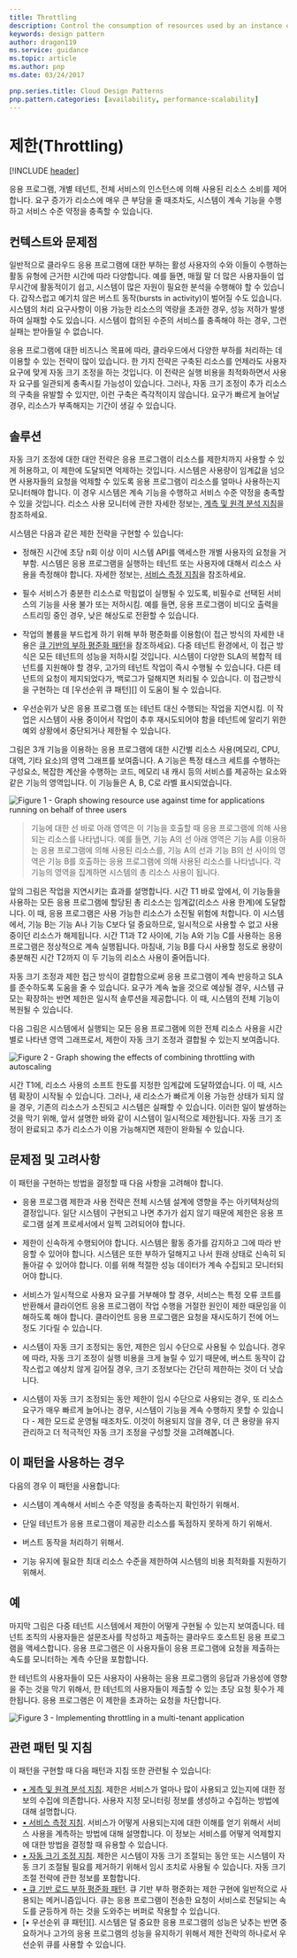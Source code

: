 ```yaml
---
title: Throttling
description: Control the consumption of resources used by an instance of an application, an individual tenant, or an entire service.
keywords: design pattern
author: dragon119
ms.service: guidance
ms.topic: article
ms.author: pnp
ms.date: 03/24/2017

pnp.series.title: Cloud Design Patterns
pnp.pattern.categories: [availability, performance-scalability]
---
```


# 제한(Throttling)

[!INCLUDE [header](../_includes/header.md)]

응용 프로그램, 개별 테넌트, 전체 서비스의 인스턴스에 의해 사용된 리소스 소비를 제어합니다. 요구 증가가 리소스에 매우 큰 부담을 줄 때조차도, 시스템이 계속 기능을 수행하고 서비스 수준 약정을 충족할 수 있습니다. 

## 컨텍스트와 문제점

일반적으로 클라우드 응용 프로그램에 대한 부하는 활성 사용자의 수와 이들이 수행하는 활동 유형에 근거한 시간에 따라 다양합니다. 예를 들면, 매월 말 더 많은 사용자들이 업무시간에 활동적이기 쉽고, 시스템이 많은 자원이 필요한 분석을 수행해야 할 수 있습니다. 갑작스럽고 예기치 않은 버스트 동작(bursts in activity)이 벌어질 수도 있습니다. 시스템의 처리 요구사항이 이용 가능한 리소스의 역량을 초과한 경우, 성능 저하가 발생하여 실패할 수도 있습니다. 시스템이 합의된 수준의 서비스를 충족해야 하는 경우, 그런 실패는 받아들일 수 없습니다.

응용 프로그램에 대한 비즈니스 목표에 따라, 클라우드에서 다양한 부하를 처리하는 데 이용할 수 있는 전략이 많이 있습니다. 한 가지 전략은 구축된 리소스를 언제라도 사용자 요구에 맞게 자동 크기 조정을 하는 것입니다. 이 전략은 실행 비용을 최적화하면서 사용자 요구를 일관되게 충족시킬 가능성이 있습니다. 그러나, 자동 크기 조정이 추가 리소스의 구축을 유발할 수 있지만, 이런 구축은 즉각적이지 않습니다. 요구가 빠르게 늘어날 경우, 리소스가 부족해지는 기간이 생길 수 있습니다.

## 솔루션

자동 크기 조정에 대한 대안 전략은 응용 프로그램이 리소스를 제한치까지 사용할 수 있게 허용하고, 이 제한에 도달되면 억제하는 것입니다. 시스템은 사용량이 임계값을 넘으면 사용자들의 요청을 억제할 수 있도록 응용 프로그램이 리소스를 얼마나 사용하는지 모니터해야 합니다. 이 경우 시스템은 계속 기능을 수행하고 서비스 수준 약정을 충족할 수 있을 것입니다. 리소스 사용 모니터에 관한 자세한 정보는, [계측 및 원격 분석 지침](https://msdn.microsoft.com/library/dn589775.aspx)을 참조하세요.

시스템은 다음과 같은 제한 전략을 구현할 수 있습니다:

- 정해진 시간에 초당 n회 이상 이미 시스템 API를 액세스한 개별 사용자의 요청을 거부함. 시스템은 응용 프로그램을 실행하는 테넌트 또는 사용자에 대해서 리소스 사용을 측정해야 합니다. 자세한 정보는, [서비스 측정 지침](https://msdn.microsoft.com/library/dn589796.aspx)을 참조하세요.

- 필수 서비스가 충분한 리소스로 막힘없이 실행될 수 있도록, 비필수로 선택된 서비스의 기능을 사용 불가 또는 저하시킴. 예를 들면, 응용 프로그램이 비디오 출력을 스트리밍 중인 경우, 낮은 해상도로 전환할 수 있습니다.

- 작업의 볼륨을 부드럽게 하기 위해 부하 평준화를 이용함(이 접근 방식의 자세한 내용은 [큐 기반의 부하 평준화 패턴](queue-based-load-leveling.md)을 참조하세요). 다중 테넌트 환경에서, 이 접근 방식은 모든 테넌트의 성능을 저하시킬 것입니다. 시스템이 다양한 SLA의 복합적 테넌트를 지원해야 할 경우, 고가의 테넌트 작업이 즉시 수행될 수 있습니다. 다른 테넌트의 요청이 제지되었다가, 백로그가 덜해지면 처리될 수 있습니다. 이 접근방식을 구현하는 데 [우선순위 큐 패턴][] 이 도움이 될 수 있습니다.

- 우선순위가 낮은 응용 프로그램 또는 테넌트 대신 수행되는 작업을 지연시킴. 이 작업은 시스템이 사용 중이어서 작업이 추후 재시도되어야 함을 테넌트에 알리기 위한 예외 상황에서 중단되거나 제한될 수 있습니다.  

그림은 3개 기능을 이용하는 응용 프로그램에 대한 시간별 리소스 사용(메모리, CPU, 대역, 기타 요소)의 영역 그래프를 보여줍니다.  A 기능은 특정 태스크 세트를 수행하는 구성요소, 복잡한 계산을 수행하는 코드, 메모리 내 캐시 등의 서비스를 제공하는 요소와 같은 기능의 영역입니다. 이 기능들은 A, B, C로 라벨 표시되었습니다.

![Figure 1 - Graph showing resource use against time for applications running on behalf of three users](./_images/throttling-resource-utilization.png)


> 기능에 대한 선 바로 아래 영역은 이 기능을 호출할 때 응용 프로그램에 의해 사용되는 리소스를 나타냅니다. 예를 들면, 기능 A의 선 아래 영역은 기능 A를 이용하는 응용 프로그램에 의해 사용된 리소스를, 기능 A의 선과 기능 B의 선 사이의 영역은 기능 B를 호출하는 응용 프로그램에 의해 사용된 리소스를 나타냅니다. 각 기능의 영역을 집계하면 시스템의 총 리소스 사용이 됩니다.

앞의 그림은 작업을 지연시키는 효과를 설명합니다. 시간 T1 바로 앞에서, 이 기능들을 사용하는 모든 응용 프로그램에 할당된 총 리소스는 임계값(리소스 사용 한계)에 도달합니다. 이 때, 응용 프로그램은 사용 가능한 리소스가 소진될 위험에 처합니다.  이 시스템에서, 기능 B는 기능 A나 기능 C보다 덜 중요하므로, 일시적으로 사용할 수 없고 사용 중이던 리소스가 해제됩니다. 시간 T1과 T2 사이에, 기능 A와 기능 C를 사용하는 응용 프로그램은 정상적으로 계속 실행됩니다. 마침내, 기능 B를 다시 사용할 정도로 용량이 충분해진 시간 T2까지 이 두 기능의 리소스 사용이 줄어듭니다.

자동 크기 조정과 제한 접근 방식이 결합함으로써 응용 프로그램이 계속 반응하고 SLA를 준수하도록 도움을 줄 수 있습니다. 요구가 계속 높을 것으로 예상될 경우, 시스템 규모는 확장하는 반면 제한은 일시적 솔루션을 제공합니다. 이 때, 시스템의 전체 기능이 복원될 수 있습니다.

다음 그림은 시스템에서 실행되는 모든 응용 프로그램에 의한 전체 리소스 사용을 시간별로 나타낸 영역 그래프로서, 제한이 자동 크기 조정과 결합될 수 있는지 보여줍니다.

![Figure 2 - Graph showing the effects of combining throttling with autoscaling](./_images/throttling-autoscaling.png)


시간 T1에, 리소스 사용의 소프트 한도를 지정한 임계값에 도달하였습니다. 이 때, 시스템 확장이 시작될 수 있습니다. 그러나, 새 리소스가 빠르게 이용 가능한 상태가 되지 않을 경우, 기존의 리소스가 소진되고 시스템은 실패할 수 있습니다. 이러한 일이 발생하는 것을 막기 위해, 앞서 설명한 바와 같이 시스템이 일시적으로 제한됩니다. 자동 크기 조정이 완료되고 추가 리소스가 이용 가능해지면 제한이 완화될 수 있습니다.

## 문제점 및 고려사항

이 패턴을 구현하는 방법을 결정할 때 다음 사항을 고려해야 합니다.

- 응용 프로그램 제한과 사용 전략은 전체 시스템 설계에 영향을 주는 아키텍처상의 결정입니다. 일단 시스템이 구현되고 나면 추가가 쉽지 않기 때문에 제한은 응용 프로그램 설계 프로세서에서 일찍 고려되어야 합니다.

- 제한이 신속하게 수행되어야 합니다. 시스템은 활동 증가를 감지하고 그에 따라 반응할 수 있어야 합니다. 시스템은 또한 부하가 덜해지고 나서 원래 상태로 신속히 되돌아갈 수 있어야 합니다. 이를 위해 적절한 성능 데이터가 계속 수집되고 모니터되어야 합니다.

- 서비스가 일시적으로 사용자 요구를 거부해야 할 경우, 서비스는 특정 오류 코트를 반환해서 클라이언트 응용 프로그램이 작업 수행을 거절한 원인이 제한 때문임을 이해하도록 해야 합니다. 클라이언트 응용 프로그램은 요청을 재시도하기 전에 어느 정도 기다릴 수 있습니다.

- 시스템이 자동 크기 조정되는 동안, 제한은 임시 수단으로 사용될 수 있습니다. 경우에 따라, 자동 크기 조정이 실행 비용을 크게 늘릴 수 있기 때문에, 버스트 동작이 갑작스럽고 예상치 않게 길어질 경우, 크기 조정보다는 간단히 제한하는 것이 더 낫습니다.

- 시스템이 자동 크기 조정되는 동안 제한이 임시 수단으로 사용되는 경우, 또 리소스 요구가 매우 빠르게 늘어나는 경우, 시스템이 기능을 계속 수행하지 못할 수 있습니다 - 제한 모드로 운영될 때조차도. 이것이 허용되지 않을 경우, 더 큰 용량을 유지 관리하고 더 적극적인 자동 크기 조정을 구성할 것을 고려해봅니다. 

## 이 패턴을 사용하는 경우

다음의 경우 이 패턴을 사용합니다:

- 시스템이 계속해서 서비스 수준 약정을 충족하는지 확인하기 위해서.

- 단일 테넌트가 응용 프로그램이 제공한 리소스를 독점하지 못하게 하기 위해서.

- 버스트 동작을 처리하기 위해서.

- 기능 유지에 필요한 최대 리소스 수준을 제한하여 시스템의 비용 최적화를 지원하기 위해서.

## 예

마지막 그림은 다중 테넌트 시스템에서 제한이 어떻게 구현될 수 있는지 보여줍니다. 테넌트 조직의 사용자들은 설문조사를 작성하고 제출하는 클라우드 호스트된 응용 프로그램을 액세스합니다. 응용 프로그램은 이 사용자들이 응용 프로그램에 요청을 제출하는 속도를 모니터하는 계측 수단을 포함합니다.

한 테넌트의 사용자들이 모든 사용자이 사용하는 응용 프로그램의 응답과 가용성에 영향을 주는 것을 막기 위해서, 한 테넌트의 사용자들이 제출할 수 있는 초당 요청 횟수가 제한됩니다. 응용 프로그램은 이 제한을 초과하는 요청을 차단합니다.

![Figure 3 - Implementing throttling in a multi-tenant application](./_images/throttling-multi-tenant.png)


## 관련 패턴 및 지침

이 패턴을 구현할 때 다음 패턴과 지침 또한 관련될 수 있습니다:
- [•	게측 및 원격 분석 지침](https://msdn.microsoft.com/library/dn589775.aspx). 제한은 서비스가 얼마나 많이 사용되고 있는지에 대한 정보의 수집에 의존합니다. 사용자 지정 모니터링 정보를 생성하고 수집하는 방법에 대해 설명합니다.
- [•	서비스 측정 지침](https://msdn.microsoft.com/library/dn589796.aspx). 서비스가 어떻게 사용되는지에 대한 이해를 얻기 위해서 서비스 사용을 계측하는 방법에 대해 설명합니다. 이 정보는 서비스를 어떻게 억제할지에 대한 방법을 결정할 때 유용할 수 있습니다.
- [•	자동 크기 조정 지침](https://msdn.microsoft.com/library/dn589774.aspx). 제한은 시스템이 자동 크기 조절되는 동안 또는 시스템이 자동 크기 조절될 필요를 제거하기 위해서 임시 조치로 사용될 수 있습니다. 자동 크기 조절 전략에 관한 정보를 포함합니다.
- [•	큐 기반 로드 부하 평준화 패턴](queue-based-load-leveling.md). 큐 기반 부하 평준화는 제한 구현에 일반적으로 사용되는 메커니즘입니다. 큐는 응용 프로그램이 전송한 요청이 서비스로 전달되는 속도를 균등하게 하는 것을 도와주는 버퍼로 작용할 수 있습니다.
- [•	우선순위 큐 패턴][]. 시스템은 덜 중요한 응용 프로그램의 성능은 낮추는 반면 중요하거나 고가의 응용 프로그램의 성능을 유지하기 위해서 제한 전략의 하나로서 우선순위 큐를 사용할 수 있습니다. 

[Priority Queue pattern]: priority-queue.md
